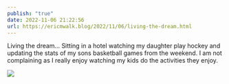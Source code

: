 ```yaml
---
publish: "true"
date: 2022-11-06 21:22:56
url: https://ericmwalk.blog/2022/11/06/living-the-dream.html
---
```

Living the dream… Sitting in a hotel watching my daughter play hockey and updating the stats of my sons basketball games from the weekend. I am not complaining as I really enjoy watching my kids do the activities they enjoy.


![](https://ericmwalk.blog/uploads/2022/46278bc765.jpg)
